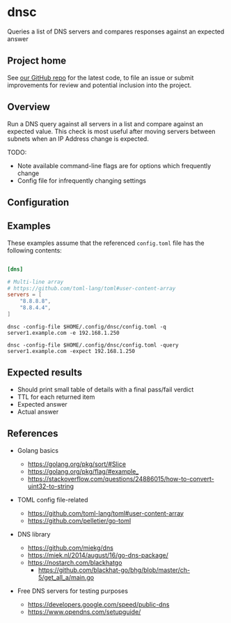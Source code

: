 # dnsc

Queries a list of DNS servers and compares responses against an expected answer

## Project home

See [our GitHub repo](https://github.com/atc0005/dnsc) for the latest
code, to file an issue or submit improvements for review and potential
inclusion into the project.

## Overview

Run a DNS query against all servers in a list and compare against an expected
value. This check is most useful after moving servers between subnets when an
IP Address change is expected.

TODO:

- Note available command-line flags are for options which frequently change
- Config file for infrequently changing settings

## Configuration

## Examples

These examples assume that the referenced `config.toml` file has the following
contents:

```toml

[dns]

# Multi-line array
# https://github.com/toml-lang/toml#user-content-array
servers = [
    "8.8.8.8",
    "8.8.4.4",
]

```

```ShellSession
dnsc -config-file $HOME/.config/dnsc/config.toml -q server1.example.com -e 192.168.1.250
```

```ShellSession
dnsc -config-file $HOME/.config/dnsc/config.toml -query server1.example.com -expect 192.168.1.250
```

## Expected results

- Should print small table of details with a final pass/fail verdict
- TTL for each returned item
- Expected answer
- Actual answer

## References

- Golang basics
  - <https://golang.org/pkg/sort/#Slice>
  - <https://golang.org/pkg/flag/#example_>
  - <https://stackoverflow.com/questions/24886015/how-to-convert-uint32-to-string>

- TOML config file-related
  - <https://github.com/toml-lang/toml#user-content-array>
  - <https://github.com/pelletier/go-toml>

- DNS library
  - <https://github.com/miekg/dns>
  - <https://miek.nl/2014/august/16/go-dns-package/>
  - <https://nostarch.com/blackhatgo>
    - <https://github.com/blackhat-go/bhg/blob/master/ch-5/get_all_a/main.go>

- Free DNS servers for testing purposes
  - <https://developers.google.com/speed/public-dns>
  - <https://www.opendns.com/setupguide/>
